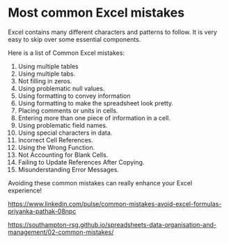 # Most common Excel mistakes

Excel contains many different characters and patterns to follow.  It is very easy to skip over some essential components.

Here is a list of Common Excel mistakes:
1. Using multiple tables
2. Using multiple tabs.
3. Not filling in zeros.
4. Using problematic null values.
5. Using formatting to convey information
6. Using formatting to make the spreadsheet look pretty.
7. Placing comments or units in cells.
8. Entering more than one piece of information in a cell.
9. Using problematic field names.
10. Using special characters in data.
11. Incorrect Cell References.
12. Using the Wrong Function.
13. Not Accounting for Blank Cells.
14. Failing to Update References After Copying.
15. Misunderstanding Error Messages.

Avoiding these common mistakes can really enhance your Excel experience!

https://www.linkedin.com/pulse/common-mistakes-avoid-excel-formulas-priyanka-pathak-08npc

https://southampton-rsg.github.io/spreadsheets-data-organisation-and-management/02-common-mistakes/
